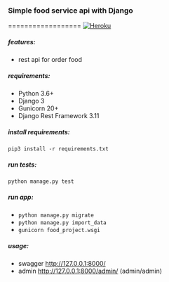### Simple food service api with Django
==================
[![Heroku](https://heroku-badge.herokuapp.com/?app=foods-service&style=flat)](https://foods-service.herokuapp.com)

##### features:
* rest api for order food

##### requirements:
 - Python 3.6+
 - Django 3
 - Gunicorn 20+
 - Django Rest Framework 3.11

##### install requirements:
`pip3 install -r requirements.txt`

##### run tests:
`python manage.py test`

##### run app:
 - `python manage.py migrate`
 - `python manage.py import_data`
 - `gunicorn food_project.wsgi`

##### usage:
 - swagger http://127.0.0.1:8000/
 - admin http://127.0.0.1:8000/admin/ (admin/admin)

